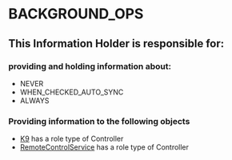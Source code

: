 # BACKGROUND_OPS
## This Information Holder is responsible for:
### providing and holding information about: 
* NEVER
* WHEN_CHECKED_AUTO_SYNC
* ALWAYS
### Providing information to the following objects 
* [K9](../Controllers/K9.md) has a role type of Controller
* [RemoteControlService](../Controllers/RemoteControlService.md) has a role type of Controller
